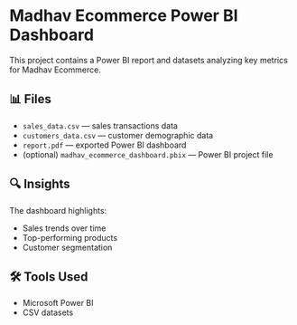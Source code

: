 # Madhav Ecommerce Power BI Dashboard

This project contains a Power BI report and datasets analyzing key metrics for Madhav Ecommerce.

## 📊 Files

- `sales_data.csv` — sales transactions data
- `customers_data.csv` — customer demographic data
- `report.pdf` — exported Power BI dashboard
- (optional) `madhav_ecommerce_dashboard.pbix` — Power BI project file

## 🔍 Insights
The dashboard highlights:
- Sales trends over time
- Top-performing products
- Customer segmentation

## 🛠️ Tools Used
- Microsoft Power BI
- CSV datasets

